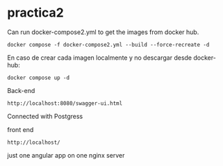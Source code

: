 # practica2

Can run docker-compose2.yml to get the images from docker hub.
``` 
docker compose -f docker-compose2.yml --build --force-recreate -d
```

En caso de crear cada imagen localmente y no descargar desde docker-hub:
```
docker compose up -d
```

Back-end
```
http://localhost:8080/swagger-ui.html
```
Connected with Postgress

front end
```
http://localhost/
```
just one angular app on one nginx server

